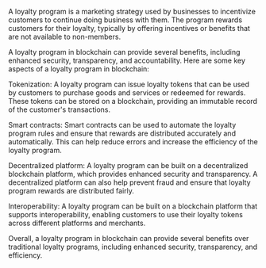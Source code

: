 A loyalty program is a marketing strategy used by businesses to incentivize customers to continue doing business with them. The program rewards 
customers for their loyalty, typically by offering incentives or benefits that are not available to non-members.

A loyalty program in blockchain can provide several benefits, including enhanced security, transparency, and accountability. Here are some key aspects of a loyalty
program in blockchain:

Tokenization: A loyalty program can issue loyalty tokens that can be used by customers to purchase goods and services or redeemed for rewards. These tokens can
be stored on a blockchain, providing an immutable record of the customer's transactions.

Smart contracts: Smart contracts can be used to automate the loyalty program rules and ensure that rewards are distributed accurately and automatically. 
This can help reduce errors and increase the efficiency of the loyalty program.

Decentralized platform: A loyalty program can be built on a decentralized blockchain platform, which provides enhanced security and transparency. 
A decentralized platform can also help prevent fraud and ensure that loyalty program rewards are distributed fairly.

Interoperability: A loyalty program can be built on a blockchain platform that supports interoperability, enabling customers to use their loyalty tokens
across different platforms and merchants.

Overall, a loyalty program in blockchain can provide several benefits over traditional loyalty programs, including enhanced security, transparency, 
and efficiency.






